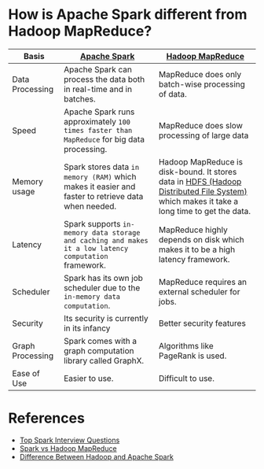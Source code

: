 
# How is Apache Spark different from Hadoop MapReduce?

Basis                                 | [Apache Spark](ApacheSpark.md)                                                                        | [Hadoop MapReduce](ApacheHadoop/ApacheMapReduce.md)                                                                                                                    | 
---------------------------------------|-------------------------------------------------------------------------------------------------------|------------------------------------------------------------------------------------------------------------------------------------------------------------------------|
Data Processing | Apache Spark can process the data both in real-time and in batches.                                   | MapReduce does only batch-wise processing of data.                                                                                                                     | 
Speed | Apache Spark runs approximately `100 times faster than MapReduce` for big data processing.            | MapReduce does slow processing of large data                                                                                                                           | 
Memory usage | Spark stores data `in memory (RAM)` which makes it easier and faster to retrieve data when needed.    | Hadoop MapReduce is disk-bound. It stores data in [HDFS (Hadoop Distributed File System)](ApacheHadoop/ApacheHDFS.md) which makes it take a long time to get the data. | 
Latency | Spark supports `in-memory data storage and caching and makes it a low latency computation` framework. | MapReduce highly depends on disk which makes it to be a high latency framework.                                                                                        | 
Scheduler | Spark has its own job scheduler due to the `in-memory data computation`.                              | MapReduce requires an external scheduler for jobs.                                                                                                                     | 
Security | Its security is currently in its infancy                                                              | Better security features                                                                                                                                               |
Graph Processing | Spark comes with a graph computation library called GraphX.                                           | Algorithms like PageRank is used.                                                                                                                                      |
Ease of Use | Easier to use.                                                                                        | Difficult to use.                                                                                                                                                      |

# References
- [Top Spark Interview Questions](https://www.interviewbit.com/spark-interview-questions/)
- [Spark vs Hadoop MapReduce](https://www.integrate.io/blog/apache-spark-vs-hadoop-mapreduce/)
- [Difference Between Hadoop and Apache Spark](https://www.geeksforgeeks.org/difference-between-hadoop-and-apache-spark/?ref=lbp)